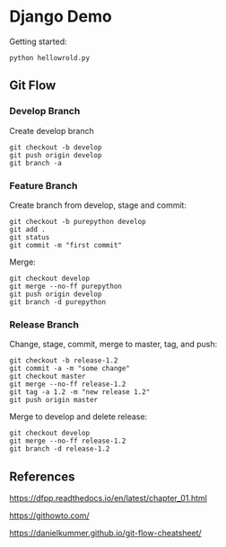 # Django Demo

Getting started:

`python hellowrold.py`

## Git Flow

### Develop Branch

Create develop branch

```shell
git checkout -b develop
git push origin develop
git branch -a
```

### Feature Branch

Create branch from develop, stage and commit:

```shell
git checkout -b purepython develop
git add .
git status
git commit -m "first commit"
```

Merge:

```shell
git checkout develop
git merge --no-ff purepython
git push origin develop
git branch -d purepython
```

### Release Branch

Change, stage, commit, merge to master, tag, and push:
```shell
git checkout -b release-1.2
git commit -a -m "some change"
git checkout master
git merge --no-ff release-1.2
git tag -a 1.2 -m "new release 1.2"
git push origin master
```

Merge to develop and delete release:

```shell
git checkout develop
git merge --no-ff release-1.2
git branch -d release-1.2
```

## References

https://dfpp.readthedocs.io/en/latest/chapter_01.html

https://githowto.com/

https://danielkummer.github.io/git-flow-cheatsheet/
